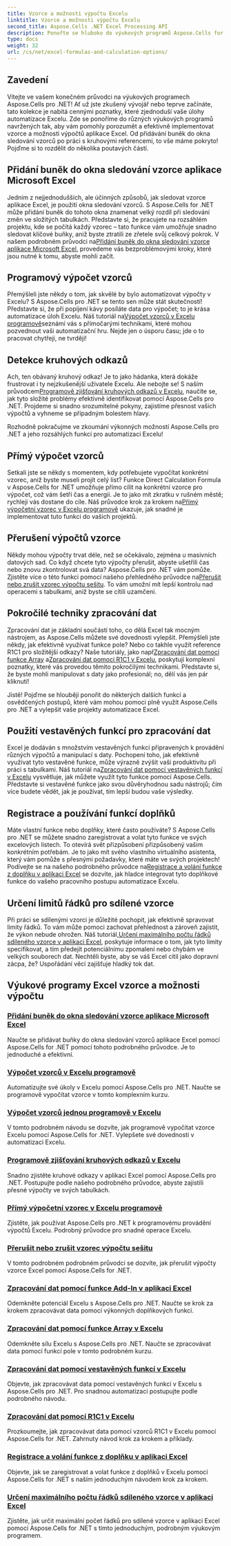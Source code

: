 ```yaml
---
title: Vzorce a možnosti výpočtu Excelu
linktitle: Vzorce a možnosti výpočtu Excelu
second_title: Aspose.Cells .NET Excel Processing API
description: Ponořte se hluboko do výukových programů Aspose.Cells for .NET, které pokrývají základní vzorce a výpočty Excelu ve snadno pochopitelných krocích.
type: docs
weight: 32
url: /cs/net/excel-formulas-and-calculation-options/
---
```

## Zavedení

Vítejte ve vašem konečném průvodci na výukových programech Aspose.Cells pro .NET! Ať už jste zkušený vývojář nebo teprve začínáte, tato kolekce je nabitá cennými poznatky, které zjednoduší vaše úlohy automatizace Excelu. Zde se ponoříme do různých výukových programů navržených tak, aby vám pomohly porozumět a efektivně implementovat vzorce a možnosti výpočtů aplikace Excel. Od přidávání buněk do okna sledování vzorců po práci s kruhovými referencemi, to vše máme pokryto! Pojďme si to rozdělit do několika poutavých částí.

## Přidání buněk do okna sledování vzorce aplikace Microsoft Excel  
Jedním z nejjednodušších, ale účinných způsobů, jak sledovat vzorce aplikace Excel, je použití okna sledování vzorců. S Aspose.Cells for .NET může přidání buněk do tohoto okna znamenat velký rozdíl při sledování změn ve složitých tabulkách. Představte si, že pracujete na rozsáhlém projektu, kde se počítá každý vzorec – tato funkce vám umožňuje snadno sledovat klíčové buňky, aniž byste ztratili ze zřetele svůj celkový pokrok. V našem podrobném průvodci na[Přidání buněk do okna sledování vzorce aplikace Microsoft Excel](./adding-cells-to-microsoft-excel-formula-watch-window/), provedeme vás bezproblémovými kroky, které jsou nutné k tomu, abyste mohli začít.

## Programový výpočet vzorců  
 Přemýšleli jste někdy o tom, jak skvělé by bylo automatizovat výpočty v Excelu? S Aspose.Cells pro .NET se tento sen může stát skutečností! Představte si, že při popíjení kávy posíláte data pro výpočet; to je krása automatizace úloh Excelu. Náš tutoriál na[Výpočet vzorců v Excelu programově](./calculating-formulas/)seznámí vás s přímočarými technikami, které mohou pozvednout vaši automatizační hru. Nejde jen o úsporu času; jde o to pracovat chytřeji, ne tvrději!

## Detekce kruhových odkazů  
 Ach, ten obávaný kruhový odkaz! Je to jako hádanka, která dokáže frustrovat i ty nejzkušenější uživatele Excelu. Ale nebojte se! S naším průvodcem[Programově zjišťování kruhových odkazů v Excelu](./detecting-circular-reference/), naučíte se, jak tyto složité problémy efektivně identifikovat pomocí Aspose.Cells pro .NET. Projdeme si snadno srozumitelné pokyny, zajistíme přesnost vašich výpočtů a vyhneme se případným bolestem hlavy.

Rozhodně pokračujme ve zkoumání výkonných možností Aspose.Cells pro .NET a jeho rozsáhlých funkcí pro automatizaci Excelu!

## Přímý výpočet vzorců  
Setkali jste se někdy s momentem, kdy potřebujete vypočítat konkrétní vzorec, aniž byste museli projít celý list? Funkce Direct Calculation Formula v Aspose.Cells for .NET umožňuje přímo cílit na konkrétní vzorce pro výpočet, což vám šetří čas a energii. Je to jako mít zkratku v rušném městě; rychleji vás dostane do cíle. Náš průvodce krok za krokem na[Přímý výpočetní vzorec v Excelu programově](./direct-calculation-formula/) ukazuje, jak snadné je implementovat tuto funkci do vašich projektů.

## Přerušení výpočtů vzorce  
 Někdy mohou výpočty trvat déle, než se očekávalo, zejména u masivních datových sad. Co když chcete tyto výpočty přerušit, abyste ušetřili čas nebo znovu zkontrolovat svá data? Aspose.Cells pro .NET vám pomůže. Zjistěte více o této funkci pomocí našeho přehledného průvodce na[Přerušit nebo zrušit vzorec výpočtu sešitu](./interrupt-or-cancel-formula-calculation-of-workbook/). To vám umožní mít lepší kontrolu nad operacemi s tabulkami, aniž byste se cítili uzamčeni.

## Pokročilé techniky zpracování dat  
 Zpracování dat je základní součástí toho, co dělá Excel tak mocným nástrojem, as Aspose.Cells můžete své dovednosti vylepšit. Přemýšleli jste někdy, jak efektivně využívat funkce pole? Nebo co takhle využít reference R1C1 pro složitější odkazy? Naše tutoriály, jako např[Zpracování dat pomocí funkce Array](./processing-data-using-array-function/) a[Zpracování dat pomocí R1C1 v Excelu](./processing-data-using-r1c1/), poskytují komplexní poznatky, které vás provedou těmito pokročilými technikami. Představte si, že byste mohli manipulovat s daty jako profesionál; no, dělí vás jen pár kliknutí!

Jistě! Pojďme se hlouběji ponořit do některých dalších funkcí a osvědčených postupů, které vám mohou pomoci plně využít Aspose.Cells pro .NET a vylepšit vaše projekty automatizace Excel.

## Použití vestavěných funkcí pro zpracování dat  
Excel je dodáván s množstvím vestavěných funkcí připravených k provádění různých výpočtů a manipulací s daty. Pochopení toho, jak efektivně využívat tyto vestavěné funkce, může výrazně zvýšit vaši produktivitu při práci s tabulkami. Náš tutoriál na[Zpracování dat pomocí vestavěných funkcí v Excelu](./processing-data-using-built-in-functions/) vysvětluje, jak můžete využít tyto funkce pomocí Aspose.Cells. Představte si vestavěné funkce jako svou důvěryhodnou sadu nástrojů; čím více budete vědět, jak je používat, tím lepší budou vaše výsledky.

## Registrace a používání funkcí doplňků  
 Máte vlastní funkce nebo doplňky, které často používáte? S Aspose.Cells pro .NET se můžete snadno zaregistrovat a volat tyto funkce ve svých excelových listech. To otevírá svět přizpůsobení přizpůsobený vašim konkrétním potřebám. Je to jako mít svého vlastního virtuálního asistenta, který vám pomůže s přesnými požadavky, které máte ve svých projektech! Podívejte se na našeho podrobného průvodce na[Registrace a volání funkce z doplňku v aplikaci Excel](./registering-and-calling-function-from-add-in/) se dozvíte, jak hladce integrovat tyto doplňkové funkce do vašeho pracovního postupu automatizace Excelu.

## Určení limitů řádků pro sdílené vzorce  
 Při práci se sdílenými vzorci je důležité pochopit, jak efektivně spravovat limity řádků. To vám může pomoci zachovat přehlednost a zároveň zajistit, že výkon nebude ohrožen. Náš tutoriál,[Určení maximálního počtu řádků sdíleného vzorce v aplikaci Excel](./specifying-maximum-rows-of-shared-formula/), poskytuje informace o tom, jak tyto limity specifikovat, a tím předejít potenciálnímu zpomalení nebo chybám ve velkých souborech dat. Nechtěli byste, aby se váš Excel cítil jako dopravní zácpa, že? Uspořádání věcí zajišťuje hladký tok dat.

## Výukové programy Excel vzorce a možnosti výpočtu
### [Přidání buněk do okna sledování vzorce aplikace Microsoft Excel](./adding-cells-to-microsoft-excel-formula-watch-window/)
Naučte se přidávat buňky do okna sledování vzorců aplikace Excel pomocí Aspose.Cells for .NET pomocí tohoto podrobného průvodce. Je to jednoduché a efektivní.
### [Výpočet vzorců v Excelu programově](./calculating-formulas/)
Automatizujte své úkoly v Excelu pomocí Aspose.Cells pro .NET. Naučte se programově vypočítat vzorce v tomto komplexním kurzu.
### [Výpočet vzorců jednou programově v Excelu](./calculating-formulas-once/)
V tomto podrobném návodu se dozvíte, jak programově vypočítat vzorce Excelu pomocí Aspose.Cells for .NET. Vylepšete své dovednosti v automatizaci Excelu.
### [Programově zjišťování kruhových odkazů v Excelu](./detecting-circular-reference/)
Snadno zjistěte kruhové odkazy v aplikaci Excel pomocí Aspose.Cells pro .NET. Postupujte podle našeho podrobného průvodce, abyste zajistili přesné výpočty ve svých tabulkách.
### [Přímý výpočetní vzorec v Excelu programově](./direct-calculation-formula/)
Zjistěte, jak používat Aspose.Cells pro .NET k programovému provádění výpočtů Excelu. Podrobný průvodce pro snadné operace Excelu.
### [Přerušit nebo zrušit vzorec výpočtu sešitu](./interrupt-or-cancel-formula-calculation-of-workbook/)
V tomto podrobném podrobném průvodci se dozvíte, jak přerušit výpočty vzorce Excel pomocí Aspose.Cells for .NET.
### [Zpracování dat pomocí funkce Add-In v aplikaci Excel](./processing-data-using-add-in-function/)
Odemkněte potenciál Excelu s Aspose.Cells pro .NET. Naučte se krok za krokem zpracovávat data pomocí výkonných doplňkových funkcí.
### [Zpracování dat pomocí funkce Array v Excelu](./processing-data-using-array-function/)
Odemkněte sílu Excelu s Aspose.Cells pro .NET. Naučte se zpracovávat data pomocí funkcí pole v tomto podrobném kurzu.
### [Zpracování dat pomocí vestavěných funkcí v Excelu](./processing-data-using-built-in-functions/)
Objevte, jak zpracovávat data pomocí vestavěných funkcí v Excelu s Aspose.Cells pro .NET. Pro snadnou automatizaci postupujte podle podrobného návodu.
### [Zpracování dat pomocí R1C1 v Excelu](./processing-data-using-r1c1/)
Prozkoumejte, jak zpracovávat data pomocí vzorců R1C1 v Excelu pomocí Aspose.Cells for .NET. Zahrnuty návod krok za krokem a příklady.
### [Registrace a volání funkce z doplňku v aplikaci Excel](./registering-and-calling-function-from-add-in/)
Objevte, jak se zaregistrovat a volat funkce z doplňků v Excelu pomocí Aspose.Cells for .NET s naším jednoduchým návodem krok za krokem.
### [Určení maximálního počtu řádků sdíleného vzorce v aplikaci Excel](./specifying-maximum-rows-of-shared-formula/)
Zjistěte, jak určit maximální počet řádků pro sdílené vzorce v aplikaci Excel pomocí Aspose.Cells for .NET s tímto jednoduchým, podrobným výukovým programem.